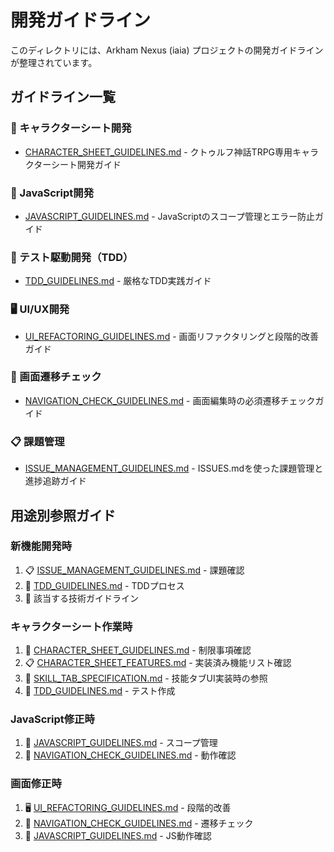 # 開発ガイドライン

このディレクトリには、Arkham Nexus (iaia) プロジェクトの開発ガイドラインが整理されています。

## ガイドライン一覧

### 🎯 キャラクターシート開発
- [CHARACTER_SHEET_GUIDELINES.md](./CHARACTER_SHEET_GUIDELINES.md) - クトゥルフ神話TRPG専用キャラクターシート開発ガイド

### 🔧 JavaScript開発
- [JAVASCRIPT_GUIDELINES.md](./JAVASCRIPT_GUIDELINES.md) - JavaScriptのスコープ管理とエラー防止ガイド

### 🧪 テスト駆動開発（TDD）
- [TDD_GUIDELINES.md](./TDD_GUIDELINES.md) - 厳格なTDD実践ガイド

### 🖥️ UI/UX開発
- [UI_REFACTORING_GUIDELINES.md](./UI_REFACTORING_GUIDELINES.md) - 画面リファクタリングと段階的改善ガイド

### 🔄 画面遷移チェック
- [NAVIGATION_CHECK_GUIDELINES.md](./NAVIGATION_CHECK_GUIDELINES.md) - 画面編集時の必須遷移チェックガイド

### 📋 課題管理
- [ISSUE_MANAGEMENT_GUIDELINES.md](./ISSUE_MANAGEMENT_GUIDELINES.md) - ISSUES.mdを使った課題管理と進捗追跡ガイド

## 用途別参照ガイド

### 新機能開発時
1. 📋 [ISSUE_MANAGEMENT_GUIDELINES.md](./ISSUE_MANAGEMENT_GUIDELINES.md) - 課題確認
2. 🧪 [TDD_GUIDELINES.md](./TDD_GUIDELINES.md) - TDDプロセス
3. 🔧 該当する技術ガイドライン

### キャラクターシート作業時
1. 🎯 [CHARACTER_SHEET_GUIDELINES.md](./CHARACTER_SHEET_GUIDELINES.md) - 制限事項確認
2. 📋 [CHARACTER_SHEET_FEATURES.md](../../CHARACTER_SHEET_FEATURES.md) - 実装済み機能リスト確認
3. 📐 [SKILL_TAB_SPECIFICATION.md](../../SKILL_TAB_SPECIFICATION.md) - 技能タブUI実装時の参照
4. 🧪 [TDD_GUIDELINES.md](./TDD_GUIDELINES.md) - テスト作成

### JavaScript修正時
1. 🔧 [JAVASCRIPT_GUIDELINES.md](./JAVASCRIPT_GUIDELINES.md) - スコープ管理
2. 🔄 [NAVIGATION_CHECK_GUIDELINES.md](./NAVIGATION_CHECK_GUIDELINES.md) - 動作確認

### 画面修正時
1. 🖥️ [UI_REFACTORING_GUIDELINES.md](./UI_REFACTORING_GUIDELINES.md) - 段階的改善
2. 🔄 [NAVIGATION_CHECK_GUIDELINES.md](./NAVIGATION_CHECK_GUIDELINES.md) - 遷移チェック
3. 🔧 [JAVASCRIPT_GUIDELINES.md](./JAVASCRIPT_GUIDELINES.md) - JS動作確認